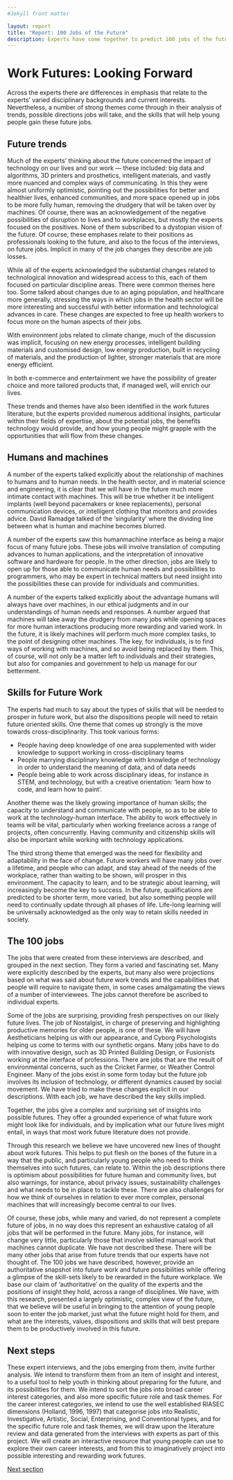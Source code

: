 ```yaml
---
#Jekyll front matter

layout: report
title: "Report: 100 Jobs of the Future"
description: Experts have come together to predict 100 jobs of the future.
---
```

<h1>Work Futures: Looking Forward</h1>
<p class="intro">Across the experts there are differences in emphasis that relate to the experts’ varied disciplinary backgrounds and current interests. Nevertheless, a number of strong themes come through in their analysis of trends, possible directions jobs will take, and the skills that will help young people gain these future jobs.</p>

## Future trends

Much of the experts’ thinking about the future concerned the impact of technology on our lives and our work — these included: big data and algorithms, 3D printers and prosthetics, intelligent materials, and vastly more nuanced and complex ways of communicating. In this they were almost uniformly optimistic, pointing out the possibilities for better and healthier lives, enhanced communities, and more space opened up in jobs to be more fully human, removing the drudgery that will be taken over by machines. Of course, there was an acknowledgement of the negative possibilities of disruption to lives and to workplaces, but mostly the experts focused on the positives. None of them subscribed to a dystopian vision of the future. Of course, these emphases relate to their positions as professionals looking to the future, and also to the focus of the interviews, on future jobs. Implicit in many of the job changes they describe are job losses.

While all of the experts acknowledged the substantial changes related to technological innovation and widespread access to this, each of them focused on particular discipline areas. There were common themes here too. Some talked about changes due to an aging population, and healthcare more generally, stressing the ways in which jobs in the health sector will be more interesting and successful with better information and technological advances in care. These changes are expected to free up health workers to focus more on the human aspects of their jobs.

With environment jobs related to climate change, much of the discussion was implicit, focusing on new energy processes, intelligent building materials and customised design, low energy production, built in recycling of materials, and the production of lighter, stronger materials that are more energy efficient.

In both e-commerce and entertainment we have the possibility of greater choice and more tailored products that, if managed well, will enrich our lives.

These trends and themes have also been identified in the work futures literature, but the experts provided numerous additional insights, particular within their fields of expertise, about the potential jobs, the benefits technology would provide, and how young people might grapple with the opportunities that will flow from these changes.

## Humans and machines

A number of the experts talked explicitly about the relationship of machines to humans and to human needs. In the health sector, and in material science and engineering, it is clear that we will have in the future much more intimate contact with machines. This will be true whether it be intelligent implants (well beyond pacemakers or knee replacements), personal communication devices, or intelligent clothing that monitors and provides advice. David Ramadge talked of the ‘singularity’ where the dividing line between what is human and machine becomes blurred.

A number of the experts saw this humanmachine interface as being a major focus of many future jobs. These jobs will involve translation of computing advances to human applications, and the interpretation of innovative software and hardware for people. In the other direction, jobs are likely to open up for those able to communicate human needs and possibilities to programmers, who may be expert in technical matters but need insight into the possibilities these can provide for individuals and communities.

A number of the experts talked explicitly about the advantage humans will always have over machines, in our ethical judgments and in our understandings of human needs and responses. A number argued that machines will take away the drudgery from many jobs while opening spaces for more human interactions producing more rewarding and varied work. In the future, it is likely machines will perform much more complex tasks, to the point of designing other machines. The key, for individuals, is to find ways of working with machines, and so avoid being replaced by them. This, of course, will not only be a matter left to individuals and their strategies, but also for companies and government to help us manage for our betterment.

## Skills for Future Work

The experts had much to say about the types of skills that will be needed to prosper in future work, but also the dispositions people will need to retain future oriented skills. One theme that comes up strongly is the move towards cross-disciplinarity. This took various forms:

* People having deep knowledge of one area supplemented with wider knowledge to support working in cross-disciplinary teams
* People marrying disciplinary knowledge with knowledge of technology in order to understand the meaning of data, and of data needs
* People being able to work across disciplinary ideas, for instance in STEM, and technology, but with a creative orientation: ‘learn how to code, and learn how to paint’.

Another theme was the likely growing importance of human skills; the capacity to understand and communicate with people, so as to be able to work at the technology-human interface. The ability to work effectively in teams will be vital, particularly when working freelance across a range of projects, often concurrently. Having community and citizenship skills will also be important while working with technology applications.

The third strong theme that emerged was the need for flexibility and adaptability in the face of change. Future workers will have many jobs over a lifetime, and people who can adapt, and stay ahead of the needs of the workplace, rather than waiting to be shown, will prosper in this environment. The capacity to learn, and to be strategic about learning, will increasingly become the key to success. In the future, qualifications are predicted to be shorter term, more varied, but also something people will need to continually update through all phases of life. Life-long learning will be universally acknowledged as the only way to retain skills needed in society.

## The 100 jobs

The jobs that were created from these interviews are described, and grouped in the next section. They form a varied and fascinating set. Many were explicitly described by the experts, but many also were projections based on what was said about future work trends and the capabilities that people will require to navigate them, in some cases amalgamating the views of a number of interviewees. The jobs cannot therefore be ascribed to individual experts.

Some of the jobs are surprising, providing fresh perspectives on our likely future lives. The job of Nostalgist, in charge of preserving and highlighting productive memories for older people, is one of these. We will have Aestheticians helping us with our appearance, and Cyborg Psychologists helping us come to terms with our synthetic organs. Many jobs have to do with innovative design, such as 3D Printed Building Design, or Fusionists working at the interface of professions. There are jobs that are the result of environmental concerns, such as the Cricket Farmer, or Weather Control Engineer. Many of the jobs exist in some form today but the future job involves its inclusion of technology, or different dynamics caused by social movement. We have tried to make these changes explicit in our descriptions. With each job, we have described the key skills implied.

Together, the jobs give a complex and surprising set of insights into possible futures. They offer a grounded experience of what future work might look like for individuals, and by implication what our future lives might entail, in ways that most work future literature does not provide.

Through this research we believe we have uncovered new lines of thought about work futures. This helps to put flesh on the bones of the future in a way that the public, and particularly young people who need to think themselves into such futures, can relate to. Within the job descriptions there is optimism about possibilities for future human and community lives, but also warnings, for instance, about privacy issues, sustainability challenges and what needs to be in place to tackle these. There are also challenges for how we think of ourselves in relation to ever more complex, personal machines that will increasingly become central to our lives.

Of course, these jobs, while many and varied, do not represent a complete future of jobs, in no way does this represent an exhaustive catalog of all jobs that will be performed in the future. Many jobs, for instance, will change very little, particularly those that involve skilled manual work that machines cannot duplicate. We have not described these. There will be many other jobs that arise from future trends that our experts have not thought of. The 100 jobs we have described, however, provide an authoritative snapshot into future work and future possibilities while offering a glimpse of the skill-sets likely to be rewarded in the future workplace. We base our claim of ‘authoritative’ on the quality of the experts and the positions of insight they hold, across a range of disciplines. We have, with this research, presented a largely optimistic, complex view of the future, that we believe will be useful in bringing to the attention of young people soon to enter the job market, just what the future might hold for them, and what are the interests, values, dispositions and skills that will best prepare them to be productively involved in this future.

## Next steps

These expert interviews, and the jobs emerging from them, invite further analysis. We intend to transform them from an item of insight and interest, to a useful tool to help youth in thinking about preparing for the future, and its possibilities for them. We intend to sort the jobs into broad career interest categories, and also more specific future role and task themes. For the career interest categories, we intend to use the well established RIASEC dimensions (Holland, 1996, 1997) that categorise jobs into Realistic, Investigative, Artistic, Social, Enterprising, and Conventional types, and for the specific future role and task themes, we will draw upon the literature review and data generated from the interviews with experts as part of this project. We will create an interactive resource that young people can use to explore their own career interests, and from this to imaginatively project into possible interesting and rewarding work futures.

<p class="report-pagination"><a class="button chevron" href="/report/jobs/">Next section</a></p>
